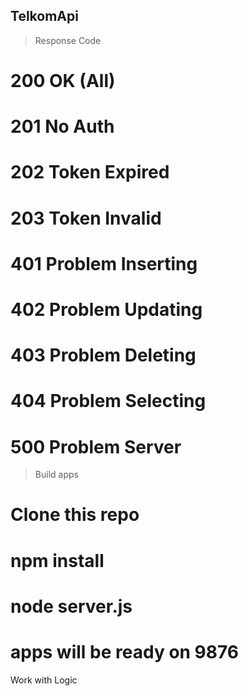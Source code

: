 ## TelkomApi

> Response Code

# 200 OK (All)
# 201 No Auth
# 202 Token Expired
# 203 Token Invalid


# 401 Problem Inserting
# 402 Problem Updating
# 403 Problem Deleting
# 404 Problem Selecting

# 500 Problem Server




> Build apps

# Clone this repo
# npm install
# node server.js
# apps will be ready on 9876

Work with Logic
